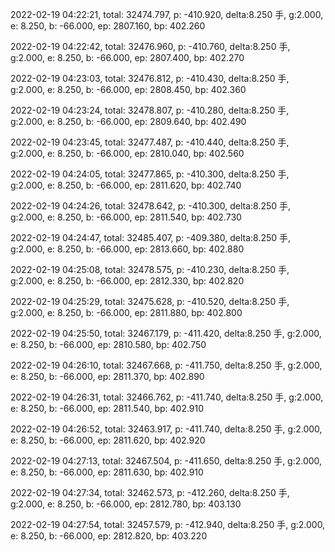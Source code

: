 2022-02-19 04:22:21, total: 32474.797, p: -410.920, delta:8.250 手, g:2.000, e: 8.250, b: -66.000, ep: 2807.160, bp: 402.260

2022-02-19 04:22:42, total: 32476.960, p: -410.760, delta:8.250 手, g:2.000, e: 8.250, b: -66.000, ep: 2807.400, bp: 402.270

2022-02-19 04:23:03, total: 32476.812, p: -410.430, delta:8.250 手, g:2.000, e: 8.250, b: -66.000, ep: 2808.450, bp: 402.360

2022-02-19 04:23:24, total: 32478.807, p: -410.280, delta:8.250 手, g:2.000, e: 8.250, b: -66.000, ep: 2809.640, bp: 402.490

2022-02-19 04:23:45, total: 32477.487, p: -410.440, delta:8.250 手, g:2.000, e: 8.250, b: -66.000, ep: 2810.040, bp: 402.560

2022-02-19 04:24:05, total: 32477.865, p: -410.300, delta:8.250 手, g:2.000, e: 8.250, b: -66.000, ep: 2811.620, bp: 402.740

2022-02-19 04:24:26, total: 32478.642, p: -410.300, delta:8.250 手, g:2.000, e: 8.250, b: -66.000, ep: 2811.540, bp: 402.730

2022-02-19 04:24:47, total: 32485.407, p: -409.380, delta:8.250 手, g:2.000, e: 8.250, b: -66.000, ep: 2813.660, bp: 402.880

2022-02-19 04:25:08, total: 32478.575, p: -410.230, delta:8.250 手, g:2.000, e: 8.250, b: -66.000, ep: 2812.330, bp: 402.820

2022-02-19 04:25:29, total: 32475.628, p: -410.520, delta:8.250 手, g:2.000, e: 8.250, b: -66.000, ep: 2811.880, bp: 402.800

2022-02-19 04:25:50, total: 32467.179, p: -411.420, delta:8.250 手, g:2.000, e: 8.250, b: -66.000, ep: 2810.580, bp: 402.750

2022-02-19 04:26:10, total: 32467.668, p: -411.750, delta:8.250 手, g:2.000, e: 8.250, b: -66.000, ep: 2811.370, bp: 402.890

2022-02-19 04:26:31, total: 32466.762, p: -411.740, delta:8.250 手, g:2.000, e: 8.250, b: -66.000, ep: 2811.540, bp: 402.910

2022-02-19 04:26:52, total: 32463.917, p: -411.740, delta:8.250 手, g:2.000, e: 8.250, b: -66.000, ep: 2811.620, bp: 402.920

2022-02-19 04:27:13, total: 32467.504, p: -411.650, delta:8.250 手, g:2.000, e: 8.250, b: -66.000, ep: 2811.630, bp: 402.910

2022-02-19 04:27:34, total: 32462.573, p: -412.260, delta:8.250 手, g:2.000, e: 8.250, b: -66.000, ep: 2812.780, bp: 403.130

2022-02-19 04:27:54, total: 32457.579, p: -412.940, delta:8.250 手, g:2.000, e: 8.250, b: -66.000, ep: 2812.820, bp: 403.220